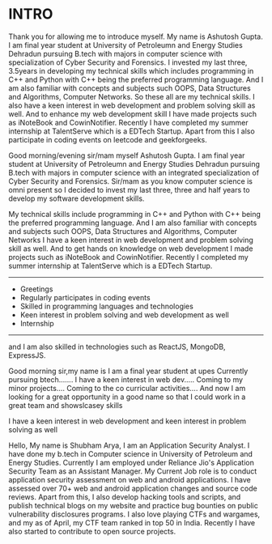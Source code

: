 # INTRO

Thank you for allowing me to introduce myself. My name is Ashutosh Gupta. I am final year student at University of Petroleumn and Energy Studies Dehradun pursuing B.tech with majors in computer science with specialization of Cyber Security and Forensics. I invested my last three, 3.5years in developing my technical skills which includes programming in C++ and Python with C++ being the preferred programming language. And I am also familiar with concepts and subjects such OOPS, Data Structures and Algorithms, Computer Networks. So these all are my technical skills.
I also have a keen interest in web development and problem solving skill as well. And to enhance my web development skill I have made projects such as iNoteBook and CowinNotifier.
Recently I have completed my summer internship at TalentServe which is a EDTech Startup.
Apart from this I also participate in coding events on leetcode and geekforgeeks.

Good morning/evening sir/mam myself Ashutosh Gupta. I am final year student at University of Petroleumn and Energy Studies Dehradun pursuing B.tech with majors in computer science with an integrated specialization of Cyber Security and Forensics. Sir/mam as you know computer science is omni present so I decided to invest my last three, three and half years to develop my software development skills.

My technical skills include programming in C++ and Python with C++ being the preferred programming language. And I am also familiar with concepts and subjects such OOPS, Data Structures and Algorithms, Computer Networks
I have a keen interest in web development and problem solving skill as well. And to get hands on knowledge on web development I made projects such as iNoteBook and CowinNotifier.
Recently I completed my summer internship at TalentServe which is a EDTech Startup.

---

- Greetings
- Regularly participates in coding events
- Skilled in programming languages and technologies
- Keen interest in problem solving and web development as well
- Internship

---

and I am also skilled in technologies such as ReactJS, MongoDB, ExpressJS.

Good morning sir,my name is
I am a final year student at upes
Currently pursuing btech.......
I have a keen interest in web dev.....
Coming to my minor projects....
Coming to the co curricular activities....
And now I am looking for a great opportunity in a good name so that I could work in a great team and showslcasey skills

I have a keen interest in web development and keen interest in problem solving as well

Hello,
My name is Shubham Arya,
I am an Application Security Analyst.
I have done my b.tech in Computer science in University of Petroleum and Energy Studies.
Currently I am employed under Reliance Jio's Application Security Team as an Assistant Manager.
My Current Job role is to conduct application security assessment on web and android applications. I have assessed over 70+ web and android application changes and source code reviews.
Apart from this, I also develop hacking tools and scripts, and publish technical blogs on my website and practice bug bounties on public vulnerability disclosures programs. I also love playing CTFs and wargames, and my as of April, my CTF team ranked in top 50 in India. Recently I have also started to contribute to open source projects.
